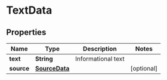 
# TextData

## Properties
Name | Type | Description | Notes
------------ | ------------- | ------------- | -------------
**text** | **String** | Informational text | 
**source** | [**SourceData**](SourceData.md) |  |  [optional]



